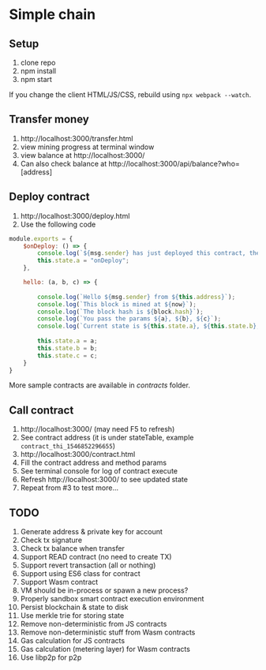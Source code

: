 # Simple chain

## Setup
1. clone repo
2. npm install
3. npm start

If you change the client HTML/JS/CSS, rebuild using `npx webpack --watch`.

## Transfer money
1. http://localhost:3000/transfer.html
2. view mining progress at terminal window
3. view balance at http://localhost:3000/
4. Can also check balance at http://localhost:3000/api/balance?who=[address]

## Deploy contract
1. http://localhost:3000/deploy.html
2. Use the following code
```js
module.exports = {
    $onDeploy: () => {
        console.log(`${msg.sender} has just deployed this contract, the address is ${this.address}`);
        this.state.a = "onDeploy";
    },

    hello: (a, b, c) => {
        
        console.log(`Hello ${msg.sender} from ${this.address}`);
        console.log(`This block is mined at ${now}`);
        console.log(`The block hash is ${block.hash}`);
        console.log(`You pass the params ${a}, ${b}, ${c}`);
        console.log(`Current state is ${this.state.a}, ${this.state.b}, ${this.state.c}`);
        
        this.state.a = a;
        this.state.b = b;
        this.state.c = c;
    }
}
```

More sample contracts are available in _contracts_ folder.

## Call contract
1. http://localhost:3000/ (may need F5 to refresh)
2. See contract address (it is under stateTable, example `contract_thi_1546852296655`)
3. http://localhost:3000/contract.html
4. Fill the contract address and method params
5. See terminal console for log of contract execute
6. Refresh http://localhost:3000/ to see updated state
7. Repeat from #3 to test more...

## TODO
1. Generate address & private key for account
2. Check tx signature
3. Check tx balance when transfer
4. Support READ contract (no need to create TX)
5. Support revert transaction (all or nothing)
6. Support using ES6 class for contract
7. Support Wasm contract
8. VM should be in-process or spawn a new process?
9. Properly sandbox smart contract execution environment
10. Persist blockchain & state to disk
11. Use merkle trie for storing state
12. Remove non-deterministic from JS contracts
13. Remove non-deterministic stuff from Wasm contracts
14. Gas calculation for JS contracts
15. Gas calculation (metering layer) for Wasm contracts
16. Use libp2p for p2p
